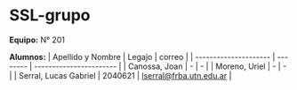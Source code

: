 # SSL-grupo

**Equipo:** N° 201

**Alumnos:**
| Apellido y Nombre     | Legajo   | correo                  |
| --------------------- | -------- | ----------------------- |
| Canossa, Joan         | -        | -                       |
| Moreno, Uriel         | -        | -                       |
| Serral, Lucas Gabriel | 2040621  | lserral@frba.utn.edu.ar |

